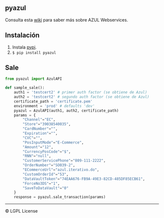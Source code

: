 ## pyazul

Consulta esta [wiki](https://github.com/indexa-git/pyazul/wiki) para saber más sobre AZUL Webservices.

## Instalación

1. Instala [pypi](https://pypi.org/).
2. `$ pip install pyazul`

## Sale

```python
from pyazul import AzulAPI

def sample_sale():
    auth1 = 'testcert2' # primer auth factor (se obtiene de Azul)
    auth2 = 'testcert2' # segundo auth factor (se obtiene de Azul)
    certificate_path = 'certificate.pem'
    environment = 'prod' # defaults 'dev'
    pyazul = AzulAPI(auth1, auth2, certificate_path)
    params = {
        "Channel"="EC",
        "Store"="39038540035",
        "CardNumber"="",
        "Expiration"="",
        "CVC"="",
        "PosInputMode"="E-Commerce",
        "Amount"="12",
        "CurrencyPosCode"="$",
        "RNN"="null",
        "CustomerServicePhone"="809-111-2222",
        "OrderNumber"="SO039-2",
        "ECommerceUrl"="azul.iterativo.do",
        "CustomOrderId"="53",
        "DataVaultToken"="74EAA676-FB9A-49E3-82CD-485DF85ECB61",
        "ForceNo3DS"="1",
        "SaveToDataVault"="0"
    }
    response = pyazul.sale_transaction(params)

```

---

&copy; LGPL License
